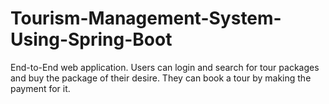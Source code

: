 # Tourism-Management-System-Using-Spring-Boot
End-to-End web application. Users can login and search for tour packages and buy the package of their desire. They can book a tour by making the payment for it.
